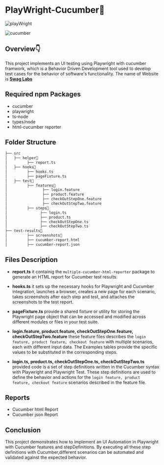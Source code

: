 # PlayWright-Cucumber🤖

 ![playWright](https://i.imgur.com/CDGmBAp.jpeg)



 
 ![cucumber](https://i.imgur.com/wcNlkdC.jpeg)

## Overview👇

This project implements an UI testing using Playwright with cucumber framwork, which is a Behavior Driven Development tool used to develop test cases for the behavior of software's functionality. The name of Website is **[Swag Labs](https://www.saucedemo.com/)**

## Required npm Packages

- cucumber
- playwright
- ts-node
- types/node
- html-cucumber reporter

## Folder Structure

```bash
├── src
│   ├── helper📂
│         ├── report.ts
│   ├── hooks📂
│         ├── hooks.ts
│         ├── pageFixture.ts
│   ├── test📂
│         ├── features📂
│                ├── login.feature
│                ├── product.feature
│                ├── checkOutStepOne.feature
│                ├── checkOutStepTwo.feature
│         ├── steps📂
│               ├── login.ts
│               ├── product.ts
│               ├── checkOutStepOne.ts
│               ├── checkOutStepTwo.ts
├── test-results📂
│         ├── screenshots📂
│         ├── cucumber-report.html
│         ├── cucumber-report.json

```

## Files Description

- **report.ts** it containig the `multiple-cucumber-html-reporter` package to generate an HTML report for Cucumber test results.
- **hooks.ts** it sets up the necessary hooks for Playwright and Cucumber integration, launches a browser, creates a new page for each scenario, takes screenshots after each step and test, and attaches the screenshots to the test report.
- **pageFixture.ts** provide a shared fixture or utility for storing the Playwright page object that can be accessed and modified across different modules or files in your test suite.
- **login.feature, product.feature, checkOutStepOne.feature, checkOutStepTwo.feature** these feature files describes the `login feature, product feature, checkout feature` with multiple scenarios, each with different input data. The Examples tables provide the specific values to be substituted in the corresponding steps.

- **login.ts, product.ts, checkOutStepOne.ts, checkOutStepTwo.ts** provided code is a set of step definitions written in the Cucumber syntax with Playwright and Playwright Test. These step definitions are used to define the behavior and actions for the `login feature, product feature, checkout feature` scenarios described in the feature file.

## Reports

- Cucumber html Report
- Cucumber json Report

## Conclusion

This project demonstrates how to implement an UI Automation in Playwright with Cucumber features and stepDefinitions. By executing all these step definitions with Cucumber,different scenarios can be automated and validated against the expected behavior.
